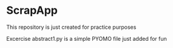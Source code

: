 # ScrapApp
This repository is just created for practice purposes

Excercise
abstract1.py is a simple PYOMO file just added for fun

